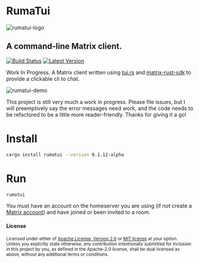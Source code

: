 # RumaTui
![rumatui-logo](https://github.com/DevinR528/RumaTui/blob/master/resources/small_logo.gif)
## A command-line Matrix client.
[![Build Status](https://travis-ci.com/DevinR528/rumatui.svg?branch=master)](https://travis-ci.com/DevinR528/rumatui)
[![Latest Version](https://img.shields.io/crates/v/rumatui.svg)](https://crates.io/crates/rumatui)

Work In Progress. A Matrix client written using [tui.rs](https://github.com/fdehau/tui-rs) and [matrix-rust-sdk](https://github.com/matrix-org/matrix-rust-sdk) to provide a clickable cli to chat.

![rumatui-demo](https://github.com/DevinR528/rumatui/blob/master/resources/rumatui-notice.gif)

This project is still very much a work in progress. Please file issues, but I will preemptively say the error messages need work, and the code needs to be refactored to be a little more reader-friendly. Thanks for giving it a go!

# Install
```bash
cargo install rumatui --version 0.1.12-alpha
```

# Run
```bash
rumatui
```

You must have an account on the homeserver you are using (if not create a [Matrix account](https://riot.im/app)) and have joined or been invited to a room.

#### License
<sup>
Licensed under either of <a href="LICENSE-APACHE">Apache License, Version
2.0</a> or <a href="LICENSE-MIT">MIT license</a> at your option.
</sup>

<br>

<sub>
Unless you explicitly state otherwise, any contribution intentionally submitted
for inclusion in this project by you, as defined in the Apache-2.0 license,
shall be dual licensed as above, without any additional terms or conditions.
</sub>
